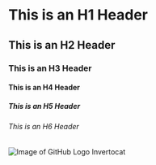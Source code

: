 # This is an H1 Header
## This is an H2 Header
### This is an H3 Header
#### This is an H4 Header
##### This is an H5 Header
###### This is an H6 Header
![Image of GitHub Logo Invertocat](https://github.githubassets.com/assets/GitHub-Mark-ea2971cee799.png)
